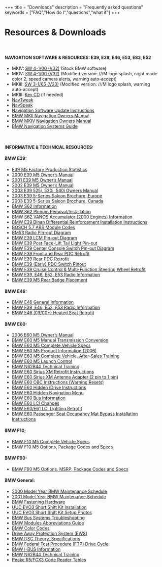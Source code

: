 +++
title = "Downloads"
description = "Frequently asked questions"
keywords = ["FAQ","How do I","questions","what if"]
+++

# Resources & Downloads
 &nbsp;  

#### NAVIGATION SOFTWARE & RESOURCES:  E39, E38, E46, E53, E83, E52    
 
* MKIV: [SW 4-1/00 (V32)](http://e39source.com/NavFiles/BMW%20MKIV%20V32%20-%20Stock%20Version.iso) (Stock BMW software)
* MKIV: [SW 4-1/00 (V32)](http://e39source.com/NavFiles/BMW%20MKIV%20V32%20-%20Modified%20Version.zip) (Modified version: ///M logo splash, night mode color 2, speed camera alerts, warning auto-accept)
* MKIII: [SW 3-1/65 (V23)](http://e39source.com/NavFiles/BMW%20MKIII%20V23%20M2F1.zip) (Modified version: ///M logo splash, warning auto-accept)
* MKIII: [Key CD](http://e39source.com/NavFiles/BMW%20MKIII%20Key%20CD.zip) (if needed)
* [NavTweak](http://e39source.com/NavFiles/NavTweak.zip)
* [NavSpeak](http://e39source.com/NavFiles/NavSpeak.zip)
* [Navigation Software Update Instructions](https://www.dropbox.com/s/tizrmxf1tsjhwmv/Navigation%20Update%20Instructions%20Public.pdf?dl=1)
* [BMW MKII Navigation Owners Manual](https://www.dropbox.com/s/xcb8scmkf90ljd7/BMW%20MKII%20Navigation%20Owners%20Manual.pdf?dl=1)
* [BMW MKIV Navigation Owners Manual](https://www.dropbox.com/s/01i2jhrb8tmpcbz/BMW%20MKIV%20Navigation%20Owners%20Manual.pdf?dl=1)
* [BMW Navigation Systems Guide](https://www.dropbox.com/s/p2tkgapcxck5ejy/BMW%20Navigation%20Guide.pdf?dl=1)

 &nbsp;  
 #### INFORMATIVE & TECHNICAL RESOURCES:   

#### BMW E39:
* [E39 M5 Factory Production Statistics](https://www.dropbox.com/s/p451eb6a7sjyv2l/E39%20M5%20FACTORY%20STATS.xlsx?dl=1)
* [2000 E39 M5 Owner’s Manual](https://www.dropbox.com/s/kk3lwyf4v5zuh42/2000%20E39%20M5%20Owners%20Manual.pdf?dl=1)
* [2001 E39 M5 Owner’s Manual](https://www.dropbox.com/s/22d613kly2bvwk8/2001%20E39%20M5%20Owners%20Manual.pdf?dl=1)
* [2002 E39 M5 Owner’s Manual](https://www.dropbox.com/s/4nwmcea1de3j9te/2002%20E39%20M5%20Owners%20Manual.pdf?dl=1)
* [2003 E39 525i, 530i, 540i Owners Manual](https://www.dropbox.com/s/6q00xzzeauclhgd/2003_Manual_525_530_540.pdf?dl=1)
* [2003 E39 5-Series Saloon Brochure, Europe](https://www.dropbox.com/s/tovm3cnds7y70td/E39%20Sedan%20Europe%20Brochure.pdf?dl=1)
* [2003 E39 5-Series Saloon Brochure, Canada](https://www.dropbox.com/s/ca18izanqed6i5j/2003%20E39%20Sedan%20Canadian%20Brochure.pdf?dl=1)
* [BMW S62 Information](https://www.dropbox.com/s/lixao502z993ey8/S62%20Engine.pdf?dl=1)
* [BMW S62 Plenum Removal/Installation](https://www.dropbox.com/s/ral6l5ugeicyqip/TIS%20Plenum.pdf?dl=1)
* [BMW S62 VANOS Accumulator (2000 Engines) Information](https://www.dropbox.com/s/j4n8093162gk3fd/S62%20VANOS%20Rattle%202000.pdf?dl=1)
* [BMW E39 Dinan Differential Reinforcement Installation Instructions](https://www.dropbox.com/s/7sy38qowdq7f99b/Dinan%20Diff%20Reinforcement%20Installation.pdf?dl=1)
* [BOSCH 5.7 ABS Module Codes](https://www.dropbox.com/s/vgs7b695dioe7ex/BOSCH%205.7%20ABS%20Module%20Codes.xlsx?dl=1)
* [BM53 Radio Pin-out Diagram](https://www.dropbox.com/s/ier4xznw3xe48sq/BM53%20Radio%20Pinout.jpg?dl=1)
* [BMW E39 LCM Pin-out Diagram](https://www.dropbox.com/s/89o8uizjyswk1k1/E39%20LCM%20Pin%20Out.pdf?dl=1)
* [BMW E39 Post Face-Lift Tail Light Pin-out](https://www.dropbox.com/s/5gi2gjw2qz10mnn/Tail%20Light%20Pinout.png?dl=1)
* [BMW E39 Center Console Switch Pin-out Diagram](https://www.dropbox.com/s/2krql24hghodaw3/E39%20Center%20Console%20Switch%20Pin%20Out.jpeg?dl=1)
* [BMW E39 Front and Rear PDC Retrofit](https://www.dropbox.com/s/61lfqftixxwbk1t/BMW%20E39%20PDC%20Install.pdf?dl=1)
* [BMW E39 Rear PDC Retrofit](https://www.dropbox.com/s/4yrlk4hx50326i0/E39%20Rear%20PDC%20Install.pdf?dl=1)
* [BMW E39 (Early) PDC Switch Pinout](https://www.dropbox.com/s/23nec8w07nu0bci/E39%20PDC%20Switch.pdf?dl=1)
* [BMW E39 Cruise Control & Multi-Function Steering Wheel Retrofit](https://www.dropbox.com/s/mqk6tmg1oasys4w/Cruise%20%26%20MFSW%20Retrofit.pdf?dl=1)
* [BMW E39, E46, E52, E53 Radio Information](https://www.dropbox.com/s/67p6ty9n6a4578d/BMW%20Radios.pdf?dl=1)
* [BMW E39 M5 Rear Badge Placement](https://www.dropbox.com/s/efywc4sg98htu05/Badge%20Placement.jpeg?dl=1)
#### BMW E46:
* [BMW E46 General Information](https://www.dropbox.com/s/6j7sfz7rxoe3ytg/BMW%20E46%20Information.pdf?dl=1)
* [BMW E39, E46, E52, E53 Radio Information](https://www.dropbox.com/s/67p6ty9n6a4578d/BMW%20Radios.pdf?dl=1)
* [BMW E46 (09/00+) Heated Seat Retrofit](https://www.dropbox.com/s/ulgx0mq2dha7w5m/E46%20Heated%20Seat%20Retrofit%209%3A00%2B.pdf?dl=1)

#### BMW E60:
* [2006 E60 M5 Owner’s Manual](https://www.dropbox.com/s/vp1husp8pavohlh/2006%20M5%20Owners%20Manual%20US.pdf?dl=1)
* [BMW E60 M5 Manual Transmission Conversion](https://www.dropbox.com/s/f3mwdnrncsv07wt/E60%20M5%202MA%20Conversion%20Public.xlsx?dl=1)
* [BMW E60 M5 Complete Vehicle Specs](https://www.dropbox.com/s/g035k143unwmzk4/E60%20M5%20Complete%20Vehicle.pdf?dl=1)
* [BMW E60 M5 Product Information (2006)](https://www.dropbox.com/s/76x7ktr42f2bo3q/E60%20M5%20Product%20Information.pdf?dl=1)
* [BMW E60 M5 Complete Vehicle, After-Sales Training](https://www.dropbox.com/s/hwxrpc3o21ct6m4/E60%20M5%20Complete%20Vehicle%20Aftersales%20Training.pdf?dl=1)
* [BMW E60 M5 Launch Control](https://www.dropbox.com/s/h4mqxmxi6ca8pvl/E60%20M5%20Launch%20Control.pdf?dl=1)
* [BMW N62B44 Technical Training](https://www.dropbox.com/s/wjpqgirybj35tlz/BMW%20Technical%20Training%20-%20N62B44%20Engine.pdf?dl=0)
* [BMW E60 Sirius XM Retrofit Instructions](https://www.dropbox.com/s/lxuax7kmpv86058/BMW%20E60%205%20Series%20Sirius%20Installation.pdf?dl=1)
* [BMW E60 Sirius XM Antenna Adapter (2 pin to 1 pin)](https://www.dropbox.com/s/j5l5nqbmmc9wujw/E60%20Sirius%20Antenna%20Adapter.pdf?dl=1)
* [BMW E60 OBC Instructions (Warning Resets)](https://www.dropbox.com/s/0camamv8wrrkmts/E60%20OBC%20Instructions.pdf?dl=1)
* [BMW E60 Hidden iDrive Instructions](https://www.dropbox.com/s/3p9a4bjttokbo4u/E60%20Hidden%20iDrive%20Instructions.pdf?dl=1)
* [BMW E60 Hidden Navigation Menu](https://www.dropbox.com/s/p4pye9fiosjnlad/E60%20Hidden%20Nav%20Menu%20Instructions.pdf?dl=1)
* [BMW E60 Bus Information](https://www.dropbox.com/s/kj89mghod3lyh5r/E60%20BUS.pdf?dl=1)
* [BMW E60 LCI Changes](https://www.dropbox.com/s/w70558wvkeup26v/E60%20LCI%20Changes.pdf?dl=1)
* [BMW E60/E61 LCI Lighting Retrofit](https://www.dropbox.com/s/p9q6m0xx7nef9oo/BMW%20E60%3AE61%20LCI%20Conversion.pdf?dl=1)
* [BMW E60 Passenger Seat Occupancy Mat Bypass Installation Instructions](https://www.dropbox.com/s/bx5bse197qzkk92/E60%20Front%20Passenger%20Seat%20Occupancy%20Sensor%20Bypass.pdf?dl=1)

#### BMW F10;
* [BMW F10 M5 Complete Vehicle Specs](https://www.dropbox.com/s/xyknda6t103tpkv/F10%20M5%20Complete%20Vehicle.pdf?dl=1)
* [BMW F10 M5 Options, Package Codes and Specs](https://www.dropbox.com/s/qm9tqq6uwba0i50/BMW%20F10%20M5%20Options.pdf?dl=1)
#### BMW F90:
* [BMW F90 M5 Options, MSRP, Package Codes and Specs](https://www.dropbox.com/s/f09a19tbmisk7x3/MY2018%20BMW%20F90%20M5%20Sedan%202017%2011%202017.pdf?dl=1)
#### BMW General:
* [2000 Model Year BMW Maintenance Schedule](https://www.dropbox.com/s/tzpnuryti1lk7l7/2000%20All%20Models%20Maintenance%20Schedule.pdf?dl=1)
* [2001 Model Year BMW Maintenance Schedule](https://www.dropbox.com/s/eyfok4j2qyq5vb2/2001%20All%20Models%20Maintenance%20Schedule.pdf?dl=1)
* [BMW Fastening Hardware](https://www.dropbox.com/s/o6yur3q3dz6uuwm/BMW%20Fastening%20Hardware.pdf?dl=1)
* [UUC EVO3 Short Shift Kit Installation](https://www.dropbox.com/s/anjy3wpiywjfvjq/UUC%20EVO3%20Install.pdf?dl=1)
* [UUC EVO3 Short Shift Kit Setup Photos](https://www.dropbox.com/sh/cjwcwrmxjusjt08/AAB1bYbNuNhr0pyC4Y4pARMWa?dl=1)
* [BMW Bus Systems Troubleshooting](https://www.dropbox.com/s/k7lc6rnqniob2if/BMW%20Bus%20Systems%20Troubleshooting.pdf?dl=1)
* [BMW Modules Abbreviations Guide](https://www.dropbox.com/s/qvybgbsa26jlaa3/BMW%20Modules.pdf?dl=1)
* [BMW Color Codes](https://www.dropbox.com/s/i8mx9xy46owgwfo/BMW%20Color%20Codes.pdf?dl=1)
* [Drive Away Protection System (EWS)](https://www.dropbox.com/s/48060abat2g560p/Drive%20Away%20Protection%20System%20%28EWS%29.pdf?dl=1)
* [BMW DSC Theory, Specifications](https://www.dropbox.com/s/08vg96qqurdleb5/DSC.pdf?dl=1)
* [BMW Federal Test Procedure (FTP) Drive Cycle](https://www.dropbox.com/s/t4kvk14ovwk0e98/BMW%20Federal%20Test%20Procedure%20Drive%20Cycle%20Procedure.pdf?dl=1)
* [BMW I-BUS Information](https://www.dropbox.com/s/kd1fq5k6kvzkv4p/I-BUS%20Information.pdf?dl=0)
* [BMW N62B44 Technical Training](https://www.dropbox.com/s/wjpqgirybj35tlz/BMW%20Technical%20Training%20-%20N62B44%20Engine.pdf?dl=0)
* [Peake R5/FCX3 Code Reader Tables](https://www.dropbox.com/s/41a6oqrrqbx7atp/Peake%20R5%3AFCX3.pdf?dl=1)

&nbsp;<br/><br/>

